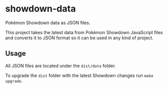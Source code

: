 # showdown-data
Pokémon Showdown data as JSON files.

This project takes the latest data from Pokémon Showdown JavaScript files and converts it
to JSON format so it can be used in any kind of project.

## Usage

All JSON files are located under the `dist/data` folder.

To upgrade the `dist` folder with the latest Showdown changes run `make upgrade`.
